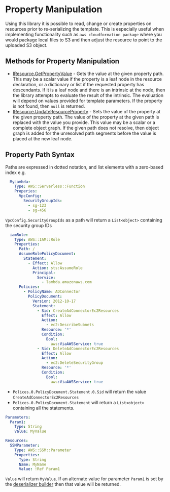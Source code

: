 # Property Manipulation

Using this library it is possible to read, change or create properties on resources prior to re-serializing the template. This is especially useful when implementing functionality such as `aws cloudformation package` where you would package local files to S3 and then adjust the resource to point to the uploaded S3 object.

## Methods for Property Manipulation

* [IResource.GetPropertyValue](xref:Firefly.CloudFormationParser.IResource.GetResourcePropertyValue(System.String)) - Gets the value at the given property path. This may be a scalar value if the property is a leaf node in the resource declaration, or a dictionary or list if the requested property has descendants. If it is a leaf node and there is an intrinsic at the node, then the library attempts to evaluate the result of the intrinsic. The evaluation will depend on values provided for template parameters. If the property is not found, then `null` is returned.
* [IResource.UpdateResourceProperty](xref:Firefly.CloudFormationParser.IResource.UpdateResourceProperty(System.String,System.Object)) - Sets the value of the property at the given property path. The value of the property at the given path is replaced with the value you provide. This value may be a scalar or a complete object graph. If the given path does not resolve, then object graph is added for the unresolved path segments before the value is placed at the new leaf node.

## Property Path Syntax

Paths are expressed in dotted notation, and list elements with a zero-based index e.g.

```yaml
  MyLambda:
    Type: AWS::Serverless::Function
    Properies:
      VpcConfig:
        SecurityGroupIds:
          - sg-123
          - sg-456
```
`VpcConfig.SecurityGroupIds` as a path will return a `List<object>` containing the security group IDs

```yaml
  iamRole:
    Type: AWS::IAM::Role
    Properties:
      Path: /
      AssumeRolePolicyDocument:
        Statement:
          - Effect: Allow
            Action: sts:AssumeRole
            Principal:
              Service:
                - lambda.amazonaws.com
      Policies:
        - PolicyName: ADConnector
          PolicyDocument:
            Version: 2012-10-17
            Statement:
              - Sid: CreateAdConnectorEc2Resources
                Effect: Allow
                Action:
                  - ec2:DescribeSubnets
                Resource: '*'
                Condition:
                  Bool:
                    aws:ViaAWSService: true
              - Sid: DeleteAdConnectorEc2Resources
                Effect: Allow
                Action:
                  - ec2:DeleteSecurityGroup
                Resource: '*'
                Condition:
                  Bool:
                    aws:ViaAWSService: true
```
* `Polices.0.PolicyDocument.Statement.0.Sid` will return the value `CreateAdConnectorEc2Resources`
* `Polices.0.PolicyDocument.Statement` will return a `List<object>` containing all the statements.

```yaml
Parameters:
  Param1:
    Type: String
    Value: MyValue

Resources:
  SSMParameter:
    Type: AWS::SSM::Parameter
    Properties:
      Type: String
      Name: MyName
      Value: !Ref Param1
```
`Value` will return `MyValue`. If an alternate value for parameter `Param1` is set by the [deserializer builder](xref:Firefly.CloudFormationParser.Serialization.Settings.DeserializerSettingsBuilder.WithParameterValues(System.Collections.Generic.IDictionary{System.String,System.Object})) then that value will be returned.


